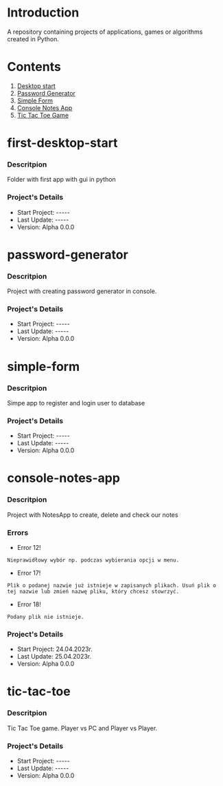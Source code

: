 # Introduction
A repository containing projects of applications, games or algorithms created in Python.

# Contents
1. [Desktop start](#first-desktop-start)
2. [Password Generator](#password-generator)
3. [Simple Form](#simple-form)
4. [Console Notes App](#console-notes-app)
5. [Tic Tac Toe Game](#tic-tac-toe)

# first-desktop-start
### Descritpion
Folder with first app with gui in python </br>

### Project's Details
* Start Project: -----
* Last Update: -----
* Version: Alpha 0.0.0

# password-generator
### Descritpion
Project with creating password generator in console.</br>

### Project's Details
* Start Project: -----
* Last Update: -----
* Version: Alpha 0.0.0

# simple-form
### Descritpion
Simpe app to register and login user to database</br>

### Project's Details
* Start Project: -----
* Last Update: -----
* Version: Alpha 0.0.0

# console-notes-app
### Descritpion
Project with NotesApp to create, delete and check our notes</br>

### Errors

* Error 12!
```
Nieprawidłowy wybór np. podczas wybierania opcji w menu.
```
* Error 17!
```
Plik o podanej nazwie już istnieje w zapisanych plikach. Usuń plik o tej nazwie lub zmień nazwę pliku, który chcesz stowrzyć.
```

* Error 18!
```
Podany plik nie istnieje.
```

### Project's Details
* Start Project: 24.04.2023r.
* Last Update: 25.04.2023r.
* Version: Alpha 0.0.0

# tic-tac-toe
### Descritpion
Tic Tac Toe game. Player vs PC and Player vs Player.</br>

### Project's Details
* Start Project: -----
* Last Update: -----
* Version: Alpha 0.0.0

